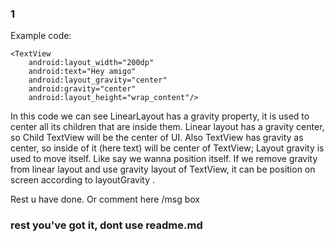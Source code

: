 ### 1 
 Example code:
 <?xml version="1.0" encoding="utf-8"?>
<LinearLayout xmlns:android="http://schemas.android.com/apk/res/android"
    xmlns:app="http://schemas.android.com/apk/res-auto"
    xmlns:tools="http://schemas.android.com/tools"
    android:layout_width="match_parent"
    android:layout_height="match_parent"
    android:gravity="center"
    android:weightSum="4"
    tools:context=".NextActivity">

    <TextView
        android:layout_width="200dp"
        android:text="Hey amigo"
        android:layout_gravity="center"
        android:gravity="center"
        android:layout_height="wrap_content"/>

</LinearLayout>

In this code we can see LinearLayout has a gravity property, it is used to center all its children that are inside them. 
Linear layout has a gravity center, so Child TextView will be the center of UI. Also TextView has gravity as center, so inside of it (here text) will be center of TextView;
Layout gravity is used to move itself. Like say we wanna position itself. If we remove gravity from linear layout and use gravity layout of TextView, it can be position on screen according to layoutGravity  . 

Rest u have done. Or comment here /msg box 

### rest you've got it, dont use readme.md 
